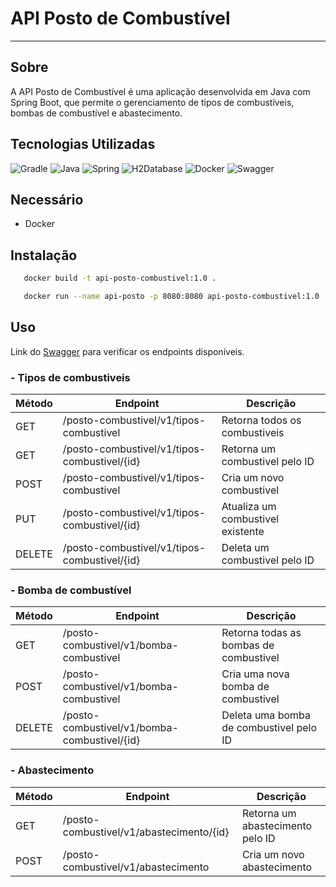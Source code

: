 # API Posto de Combustível

---

## Sobre

A API Posto de Combustível é uma aplicação desenvolvida em Java com Spring Boot, que permite o gerenciamento de tipos de
combustíveis, bombas de combustível e abastecimento.

## Tecnologias Utilizadas
![Gradle](https://img.shields.io/badge/gradle-%2302303A.svg?style=for-the-badge&logo=gradle&logoColor=white)
![Java](https://img.shields.io/badge/java-%23ED8B00.svg?style=for-the-badge&logo=openjdk&logoColor=white)
![Spring](https://img.shields.io/badge/spring-%236DB33F.svg?style=for-the-badge&logo=spring&logoColor=white)
![H2Database](https://img.shields.io/badge/h2database-%23%2309476B.svg?style=for-the-badge&logo=h2database&logoColor=white)
![Docker](https://img.shields.io/badge/docker-%232496ED.svg?style=for-the-badge&logo=docker&logoColor=white)
![Swagger](https://img.shields.io/badge/swagger-%2385EA2D.svg?style=for-the-badge&logo=swagger&logoColor=white)

## Necessário
- Docker

## Instalação
```bash 
   docker build -t api-posto-combustivel:1.0 .
```
```bash
   docker run --name api-posto -p 8080:8080 api-posto-combustivel:1.0
```

## Uso
Link do [Swagger](http://localhost:8080/posto-combustivel/swagger-ui/index.html) para verificar os endpoints disponíveis.

### - Tipos de combustiveis
| Método | Endpoint                                     | Descrição                     |
|--------|----------------------------------------------|-------------------------------|
| GET    | /posto-combustivel/v1/tipos-combustivel      | Retorna todos os combustiveis |
| GET    | /posto-combustivel/v1/tipos-combustivel/{id} | Retorna um combustivel pelo ID |
| POST   | /posto-combustivel/v1/tipos-combustivel      | Cria um novo combustivel      |
| PUT    | /posto-combustivel/v1/tipos-combustivel/{id} | Atualiza um combustivel existente |
| DELETE | /posto-combustivel/v1/tipos-combustivel/{id} | Deleta um combustivel pelo ID |

### - Bomba de combustível

| Método | Endpoint | Descrição                              |
|--------|----------|----------------------------------------|
| GET    | /posto-combustivel/v1/bomba-combustivel      | Retorna todas as bombas de combustivel |
| POST   | /posto-combustivel/v1/bomba-combustivel      | Cria uma nova bomba de combustivel     |
| DELETE | /posto-combustivel/v1/bomba-combustivel/{id} | Deleta uma bomba de combustivel pelo ID |

### - Abastecimento

| Método | Endpoint                                  | Descrição                        |
|--------|-------------------------------------------|----------------------------------|
| GET    | /posto-combustivel/v1/abastecimento/{id}  | Retorna um abastecimento pelo ID |
| POST   | /posto-combustivel/v1/abastecimento       | Cria um novo abastecimento       |




